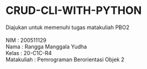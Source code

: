 # CRUD-CLI-WITH-PYTHON<br />
Diajukan untuk memenuhi tugas matakuliah PBO2<br />
<br />
NIM : 200511129<br />
Nama : Rangga Manggala Yudha<br />
Kelas : 20-C1C-R4<br />
Matakuliah : Pemrograman Berorientasi Objek 2
